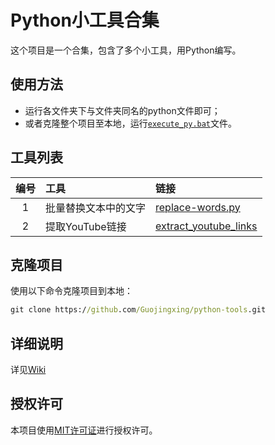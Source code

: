 # Python小工具合集
这个项目是一个合集，包含了多个小工具，用Python编写。
## 使用方法
- 运行各文件夹下与文件夹同名的python文件即可；
- 或者克隆整个项目至本地，运行[`execute_py.bat`](execute_py.bat)文件。
## 工具列表
编号 | 工具 | 链接
:-:|:---|:---
1| 批量替换文本中的文字 | [replace-words.py](replace-words/replace-words.py)
2| 提取YouTube链接 | [extract_youtube_links](extract_youtube_links)
## 克隆项目
使用以下命令克隆项目到本地：
```bat
git clone https://github.com/Guojingxing/python-tools.git
```
## 详细说明
详见[Wiki](https://github.com/Guojingxing/python-tools/wiki/Home)
## 授权许可
本项目使用[MIT许可证](LICENSE)进行授权许可。
